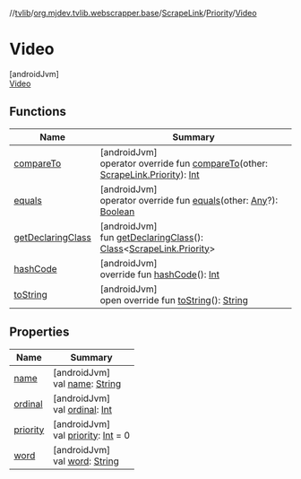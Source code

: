 //[tvlib](../../../../../index.md)/[org.mjdev.tvlib.webscrapper.base](../../../index.md)/[ScrapeLink](../../index.md)/[Priority](../index.md)/[Video](index.md)

# Video

[androidJvm]\
[Video](index.md)

## Functions

| Name | Summary |
|---|---|
| [compareTo](../-preview/index.md#565224029%2FFunctions%2F-1596939238) | [androidJvm]<br>operator override fun [compareTo](../-preview/index.md#565224029%2FFunctions%2F-1596939238)(other: [ScrapeLink.Priority](../index.md)): [Int](https://kotlinlang.org/api/latest/jvm/stdlib/kotlin/-int/index.html) |
| [equals](../-preview/index.md#-1009559292%2FFunctions%2F-1596939238) | [androidJvm]<br>operator override fun [equals](../-preview/index.md#-1009559292%2FFunctions%2F-1596939238)(other: [Any](https://kotlinlang.org/api/latest/jvm/stdlib/kotlin/-any/index.html)?): [Boolean](https://kotlinlang.org/api/latest/jvm/stdlib/kotlin/-boolean/index.html) |
| [getDeclaringClass](../-preview/index.md#-131535050%2FFunctions%2F-1596939238) | [androidJvm]<br>fun [getDeclaringClass](../-preview/index.md#-131535050%2FFunctions%2F-1596939238)(): [Class](https://developer.android.com/reference/kotlin/java/lang/Class.html)&lt;[ScrapeLink.Priority](../index.md)&gt; |
| [hashCode](../-preview/index.md#446421858%2FFunctions%2F-1596939238) | [androidJvm]<br>override fun [hashCode](../-preview/index.md#446421858%2FFunctions%2F-1596939238)(): [Int](https://kotlinlang.org/api/latest/jvm/stdlib/kotlin/-int/index.html) |
| [toString](../-preview/index.md#268255793%2FFunctions%2F-1596939238) | [androidJvm]<br>open override fun [toString](../-preview/index.md#268255793%2FFunctions%2F-1596939238)(): [String](https://kotlinlang.org/api/latest/jvm/stdlib/kotlin/-string/index.html) |

## Properties

| Name | Summary |
|---|---|
| [name](../-preview/index.md#-372974862%2FProperties%2F-1596939238) | [androidJvm]<br>val [name](../-preview/index.md#-372974862%2FProperties%2F-1596939238): [String](https://kotlinlang.org/api/latest/jvm/stdlib/kotlin/-string/index.html) |
| [ordinal](../-preview/index.md#-739389684%2FProperties%2F-1596939238) | [androidJvm]<br>val [ordinal](../-preview/index.md#-739389684%2FProperties%2F-1596939238): [Int](https://kotlinlang.org/api/latest/jvm/stdlib/kotlin/-int/index.html) |
| [priority](../priority.md) | [androidJvm]<br>val [priority](../priority.md): [Int](https://kotlinlang.org/api/latest/jvm/stdlib/kotlin/-int/index.html) = 0 |
| [word](../word.md) | [androidJvm]<br>val [word](../word.md): [String](https://kotlinlang.org/api/latest/jvm/stdlib/kotlin/-string/index.html) |
